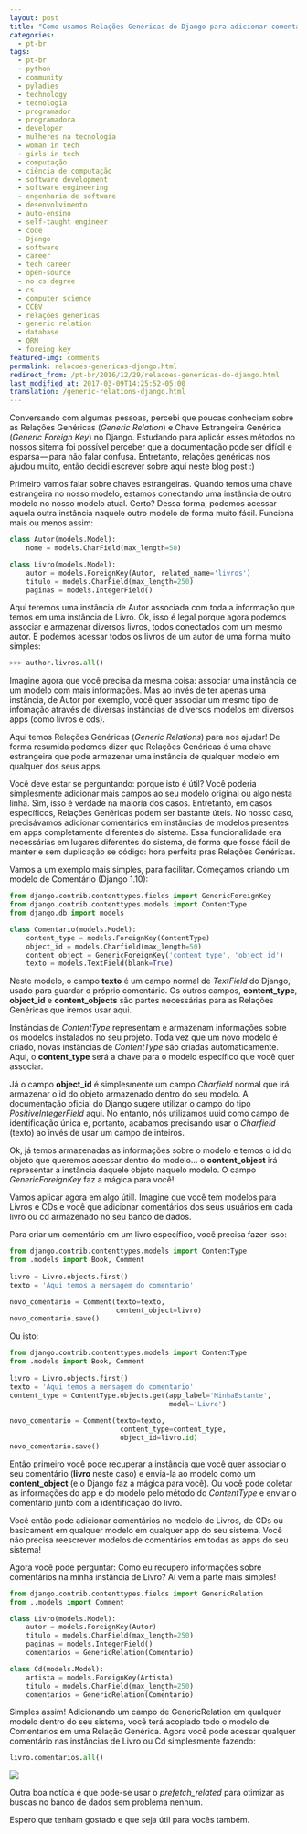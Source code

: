 ```yaml
---
layout: post
title: "Como usamos Relações Genéricas do Django para adicionar comentários em instâncias de diferentes modelos"
categories:
  - pt-br
tags:
  - pt-br
  - python
  - community 
  - pyladies
  - technology
  - tecnologia
  - programador
  - programadora
  - developer
  - mulheres na tecnologia
  - woman in tech
  - girls in tech
  - computação
  - ciência de computação
  - software development
  - software engineering
  - engenharia de software
  - desenvolvimento
  - auto-ensino
  - self-taught engineer
  - code
  - Django
  - software
  - career
  - tech career
  - open-source
  - no cs degree
  - cs
  - computer science
  - CCBV
  - relações genericas
  - generic relation
  - database
  - ORM
  - foreing key
featured-img: comments
permalink: relacoes-genericas-django.html
redirect_from: /pt-br/2016/12/29/relacoes-genericas-do-django.html
last_modified_at: 2017-03-09T14:25:52-05:00
translation: /generic-relations-django.html
---
```



Conversando com algumas pessoas, percebi que poucas conheciam sobre as Relações Genéricas (*Generic Relation*) e Chave Estrangeira Genérica (*Generic Foreign Key*) no Django. Estudando para aplicár esses métodos no nossos sitema foi possível perceber que a documentação pode ser difícil e esparsa — para não falar confusa. Entretanto, relações genéricas nos ajudou muito, então decidi escrever sobre aqui neste blog post :)

Primeiro vamos falar sobre chaves estrangeiras. Quando temos uma chave estrangeira no nosso modelo, estamos conectando uma instância de outro modelo no nosso modelo atual. Certo? Dessa forma, podemos acessar aquela outra instância naquele outro modelo de forma muito fácil. Funciona mais ou menos assim:

```python
class Autor(models.Model):
    nome = models.CharField(max_length=50)

class Livro(models.Model):
    autor = models.ForeignKey(Autor, related_name='livros')
    titulo = models.CharField(max_length=250)
    paginas = models.IntegerField()
```

Aqui teremos uma instância de Autor associada com toda a informação que temos em uma instância de Livro. Ok, isso é legal porque agora podemos associar e armazenar diversos livros, 
todos conectados com um mesmo autor. E podemos acessar todos os livros de um autor de uma forma muito simples:

```python
>>> author.livros.all()
```

Imagine agora que você precisa da mesma coisa: associar uma instância de um modelo com mais informações. Mas ao invés de ter apenas uma instância, de Autor por exemplo, você quer associar um mesmo tipo de infomação através de diversas instâncias de diversos modelos em diversos apps (como livros e cds).

Aqui temos Relações Genéricas (*Generic Relations*) para nos ajudar! De forma resumida podemos dizer que Relações Genéricas é uma chave estrangeira que pode armazenar uma instância de qualquer modelo em qualquer dos seus apps.

Você deve estar se perguntando: porque isto é útil? Você poderia simplesmente adicionar mais campos ao seu modelo original ou algo nesta linha. Sim, isso é verdade na maioria dos casos. Entretanto, em casos específicos, Relações Genéricas podem ser bastante úteis. No nosso caso, precisávamos adicionar comentários em instâncias de modelos presentes em apps completamente diferentes do sistema. Essa funcionalidade era necessárias em lugares diferentes do sistema, de forma que fosse fácil de manter e sem duplicação se código: hora perfeita pras Relações Genéricas.

Vamos a um exemplo mais simples, para facilitar. Começamos criando um modelo de Comentário (Django 1.10):

```python
from django.contrib.contenttypes.fields import GenericForeignKey
from django.contrib.contenttypes.models import ContentType
from django.db import models

class Comentario(models.Model):
    content_type = models.ForeignKey(ContentType)
    object_id = models.Charfield(max_length=50)
    content_object = GenericForeignKey('content_type', 'object_id')
    texto = models.TextField(blank=True)
```

Neste modelo, o campo **texto** é um campo normal de *TextField* do Django, usado para guardar o próprio comentário. Os outros campos, **content_type**, **object_id** e **content_objects** 
são partes necessárias para as Relações Genéricas que iremos usar aqui.

Instâncias de *ContentType* representam e armazenam informações sobre os modelos instalados no seu projeto. 
Toda vez que um novo modelo é criado, novas instâncias de *ContentType* são criadas automaticamente. Aqui, o **content_type** será a chave para o modelo específico que você quer associar.

Já o campo **object_id** é simplesmente um campo *Charfield* normal que irá armazenar o id do objeto armazenado dentro do seu modelo. 
A documentação oficial do Django sugere utilizar o campo do tipo *PositiveIntegerField* aqui. No entanto, nós utilizamos uuid como campo de identificação única e, portanto, acabamos precisando usar o 
*Charfield* (texto) ao invés de usar um campo de inteiros.

Ok, já temos armazenadas as informações sobre o modelo e temos o id do objeto que queremos acessar dentro do modelo... o **content_object** irá representar a instância daquele objeto naquelo modelo. 
O campo *GenericForeignKey* faz a mágica para você!

Vamos aplicar agora em algo útill. Imagine que você tem modelos para Livros e CDs e você que adicionar comentários dos seus usuários em cada livro ou cd armazenado no seu banco de dados.

Para criar um comentário em um livro específico, você precisa fazer isso:

```python
from django.contrib.contenttypes.models import ContentType
from .models import Book, Comment
 
livro = Livro.objects.first()
texto = 'Aqui temos a mensagem do comentario'

novo_comentario = Comment(texto=texto,
                          content_object=livro)
novo_comentario.save()
```

Ou isto:

```python
from django.contrib.contenttypes.models import ContentType
from .models import Book, Comment
 
livro = Livro.objects.first()
texto = 'Aqui temos a mensagem do comentario'
content_type = ContentType.objects.get(app_label='MinhaEstante',     
                                       model='Livro')
  
novo_comentario = Comment(texto=texto,
                           content_type=content_type,
                           object_id=livro.id)
novo_comentario.save()
```

Então primeiro você pode recuperar a instância que você quer associar o seu comentário (**livro** neste caso) e enviá-la ao modelo como um **content_object** (e o Django faz a mágica para você). Ou você pode coletar as informações do app e do modelo pelo método do *ContentType* e enviar o comentário junto com a identificação do livro.

Você então pode adicionar comentários no modelo de Livros, de CDs ou basicament em qualquer modelo em qualquer app do seu sistema. Você não precisa reescrever modelos de comentários em todas as apps do seu sistema!

Agora você pode perguntar: Como eu recupero informações sobre comentários na minha instância de Livro? Ai vem a parte mais simples!


```python
from django.contrib.contenttypes.fields import GenericRelation
from ..models import Comment

class Livro(models.Model):
    autor = models.ForeignKey(Autor)
    titulo = models.CharField(max_length=250)
    paginas = models.IntegerField()
    comentarios = GenericRelation(Comentario)

class Cd(models.Model):
    artista = models.ForeignKey(Artista)
    titulo = models.CharField(max_length=250)
    comentarios = GenericRelation(Comentario)
```

Simples assim! Adicionando um campo de GenericRelation em qualquer modelo dentro do seu sistema, você terá acoplado todo o modelo de Comentarios em uma Relação Genérica. Agora você pode acessar qualquer comentário nas instâncias de Livro ou Cd simplesmente fazendo:


```python
livro.comentarios.all()
```

![](https://cdn-images-1.medium.com/max/800/1*mPUc2fU1VPbW6gjbw1DjeQ.gif)

Outra boa notícia é que pode-se usar o *prefetch_related* para otimizar as buscas no banco de dados sem problema nenhum.

Espero que tenham gostado e que seja útil para vocês também.
